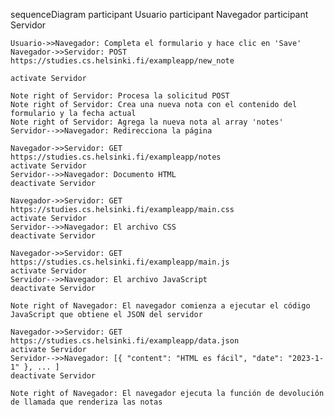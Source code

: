 sequenceDiagram
    participant Usuario
    participant Navegador
    participant Servidor

    Usuario->>Navegador: Completa el formulario y hace clic en 'Save'
    Navegador->>Servidor: POST https://studies.cs.helsinki.fi/exampleapp/new_note

    activate Servidor

    Note right of Servidor: Procesa la solicitud POST
    Note right of Servidor: Crea una nueva nota con el contenido del formulario y la fecha actual
    Note right of Servidor: Agrega la nueva nota al array 'notes'
    Servidor-->>Navegador: Redirecciona la página

    Navegador->>Servidor: GET https://studies.cs.helsinki.fi/exampleapp/notes
    activate Servidor
    Servidor-->>Navegador: Documento HTML
    deactivate Servidor

    Navegador->>Servidor: GET https://studies.cs.helsinki.fi/exampleapp/main.css
    activate Servidor
    Servidor-->>Navegador: El archivo CSS
    deactivate Servidor

    Navegador->>Servidor: GET https://studies.cs.helsinki.fi/exampleapp/main.js
    activate Servidor
    Servidor-->>Navegador: El archivo JavaScript
    deactivate Servidor

    Note right of Navegador: El navegador comienza a ejecutar el código JavaScript que obtiene el JSON del servidor

    Navegador->>Servidor: GET https://studies.cs.helsinki.fi/exampleapp/data.json
    activate Servidor
    Servidor-->>Navegador: [{ "content": "HTML es fácil", "date": "2023-1-1" }, ... ]
    deactivate Servidor

    Note right of Navegador: El navegador ejecuta la función de devolución de llamada que renderiza las notas



